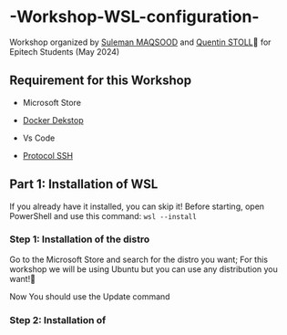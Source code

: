# -Workshop-WSL-configuration-

Workshop organized by [Suleman MAQSOOD](https://github.com/Man0fCulture) and [Quentin STOLL](https://github.com/QuentinStoll)🗿 for Epitech Students (May 2024)

## Requirement for this Workshop

- Microsoft Store

- [Docker Dekstop](https://www.docker.com/products/docker-desktop/)

- Vs Code

- [Protocol SSH](https://docs.github.com/en/authentication/connecting-to-github-with-ssh/using-ssh-agent-forwarding)

## Part 1: Installation of WSL

If you already have it installed, you can skip it!
Before starting, open PowerShell and use this command: `wsl --install`

### Step 1: Installation of the distro

Go to the Microsoft Store and search for the distro you want; For this workshop we will be using Ubuntu but you can use any distribution you want!🗿

Now You should use the Update command 

### Step 2: Installation of 




